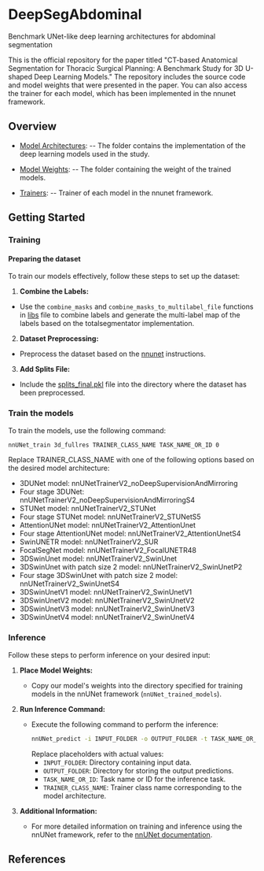 # DeepSegAbdominal
Benchmark UNet-like deep learning architectures for abdominal segmentation

This is the official repository for the paper titled "CT-based Anatomical Segmentation for Thoracic Surgical Planning: A Benchmark Study for 3D U-shaped Deep Learning Models." The repository includes the source code and model weights that were presented in the paper. You can also access the trainer for each model, which has been implemented in the nnunet framework.


## Overview
- [Model Architectures](https://github.com/HealthX-Lab/DeepSegAbdominal/tree/main/nnunet/network_architecture):
  -- The folder contains the implementation of the deep learning models used in the study.

- [Model Weights](https://github.com/HealthX-Lab/DeepSegAbdominal/tree/main/nnUNet_trained_models):
   --  The folder containing the weight of the trained models.

- [Trainers](https://github.com/HealthX-Lab/DeepSegAbdominal/tree/main/nnunet/training/network_training/nnUNet_variants/architectural_variants):
   --  Trainer of  each model in the nnunet framework.

## Getting Started

### Training

#### Preparing the dataset
To train our models effectively, follow these steps to set up the dataset:
1. **Combine the Labels:**
- Use the `combine_masks` and `combine_masks_to_multilabel_file` functions in [libs](https://github.com/HealthX-Lab/DeepSegAbdominal/blob/main/Preprocessing/libs.py) file to combine labels and generate the multi-label map of the labels based on the totalsegmentator implementation.
2. **Dataset Preprocessing:**
- Preprocess the dataset based on the [nnunet](https://github.com/MIC-DKFZ/nnUNet/tree/nnunetv1) instructions.
3. **Add Splits File:**
- Include the [splits_final.pkl](https://github.com/HealthX-Lab/DeepSegAbdominal/blob/main/Preprocessing/splits_final.pkl) file into the directory where the dataset has been preprocessed.

### Train the models
To train the models, use the following command:
```bash
nnUNet_train 3d_fullres TRAINER_CLASS_NAME TASK_NAME_OR_ID 0
```
Replace TRAINER_CLASS_NAME with one of the following options based on the desired model architecture:
- 3DUNet model: nnUNetTrainerV2_noDeepSupervisionAndMirroring
- Four stage 3DUNet: nnUNetTrainerV2_noDeepSupervisionAndMirroringS4
- STUNet model: nnUNetTrainerV2_STUNet
- Four stage STUNet model: nnUNetTrainerV2_STUNetS5
- AttentionUNet model: nnUNetTrainerV2_AttentionUnet
- Four stage AttentionUNet model: nnUNetTrainerV2_AttentionUnetS4
- SwinUNETR model: nnUNetTrainerV2_SUR
- FocalSegNet model: nnUNetTrainerV2_FocalUNETR48
- 3DSwinUnet model: nnUNetTrainerV2_SwinUnet
- 3DSwinUnet with patch size 2 model: nnUNetTrainerV2_SwinUnetP2
- Four stage 3DSwinUnet with patch size 2 model: nnUNetTrainerV2_SwinUnetS4
- 3DSwinUnetV1 model: nnUNetTrainerV2_SwinUnetV1
- 3DSwinUnetV2 model: nnUNetTrainerV2_SwinUnetV2
- 3DSwinUnetV3 model: nnUNetTrainerV2_SwinUnetV3
- 3DSwinUnetV4 model: nnUNetTrainerV2_SwinUnetV4

### Inference
Follow these steps to perform inference on your desired input:

1. **Place Model Weights:**
   - Copy our model's weights into the directory specified for training models in the nnUNet framework (`nnUNet_trained_models`).

2. **Run Inference Command:**
   - Execute the following command to perform the inference:
     ```bash
     nnUNet_predict -i INPUT_FOLDER -o OUTPUT_FOLDER -t TASK_NAME_OR_ID -tr TRAINER_CLASS_NAME --disable_tta
     ```
     Replace placeholders with actual values:
     - `INPUT_FOLDER`: Directory containing input data.
     - `OUTPUT_FOLDER`: Directory for storing the output predictions.
     - `TASK_NAME_OR_ID`: Task name or ID for the inference task.
     - `TRAINER_CLASS_NAME`: Trainer class name corresponding to the model architecture.
     
3. **Additional Information:**
   - For more detailed information on training and inference using the nnUNet framework, refer to the [nnUNet documentation](https://github.com/MIC-DKFZ/nnUNet/tree/nnunetv1).

## References
